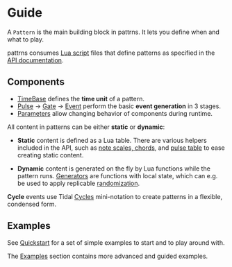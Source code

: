 # Guide

A `Pattern` is the main building block in pattrns. It lets you define when and what to play.

pattrns consumes [Lua script](https://www.lua.org/) files that define patterns as specified in the [API documentation](../API/).

## Components

- [TimeBase](./timebase.md) defines the **time unit** of a pattern.
- [Pulse](./pulse.md) → [Gate](./gate.md) → [Event](./event.md) perform the basic **event generation** in 3 stages.
- [Parameters](./parameters.md) allow changing behavior of components during runtime.

All content in patterns can be either **static** or **dynamic**:

- **Static** content is defined as a Lua table. There are various helpers included in the API, such as [note scales, chords](./notes&scales.md), and [pulse table](../API/pulse.md) to ease creating static content.

- **Dynamic** content is generated on the fly by Lua functions while the pattern runs. [Generators](../extras/generators.md) are functions with local state, which can e.g. be used to apply replicable [randomization](../extras/randomization.md).

**Cycle** events use Tidal [Cycles](./cycles.md) mini-notation to create patterns in a flexible, condensed form.

## Examples

See [Quickstart](../quickstart.md) for a set of simple examples to start and to play around with. 

The [Examples](../examples/README.md) section contains more advanced and guided examples. 
